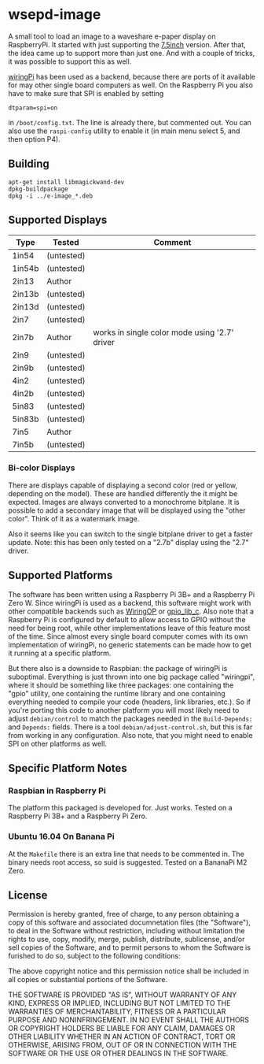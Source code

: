 # wsepd-image #

A small tool to load an image to a waveshare e-paper display on RaspberryPi.
It started with just supporting the
[7.5inch](https://www.waveshare.com/wiki/7.5inch_e-Paper_HAT) version. After
that, the idea came up to support more than just one. And with a couple of
tricks, it was possible to support this as well.

[wiringPi](http://wiringpi.com/) has been used as a backend, because there
are ports of it available for may other single board computers as well. On
the Raspberry Pi you also have to make sure that SPI is enabled by setting
```
dtparam=spi=on
```
in `/boot/config.txt`. The line is already there, but commented out. You can
also use the `raspi-config` utility to enable it (in main menu select 5, and
then option P4).

## Building ##

```
apt-get install libmagickwand-dev
dpkg-buildpackage
dpkg -i ../e-image_*.deb
```

## Supported Displays ##

| Type   | Tested     | Comment                                              |
| ------ | ---------- | ---------------------------------------------------- |
| 1in54  | (untested) |                                                      |
| 1in54b | (untested) |                                                      |
| 2in13  | Author     |                                                      |
| 2in13b | (untested) |                                                      |
| 2in13d | (untested) |                                                      |
| 2in7   | (untested) |                                                      |
| 2in7b  | Author     | works in single color mode using '2.7' driver        |
| 2in9   | (untested) |                                                      |
| 2in9b  | (untested) |                                                      |
| 4in2   | (untested) |                                                      |
| 4in2b  | (untested) |                                                      |
| 5in83  | (untested) |                                                      |
| 5in83b | (untested) |                                                      |
| 7in5   | Author     |                                                      |
| 7in5b  | (untested) |                                                      |

### Bi-color Displays ###

There are displays capable of displaying a second color (red or yellow,
depending on the model). These are handled differently the it might be
expected. Images are always converted to a monochrome bitplane. It is possible
to add a secondary image that will be displayed using the "other color". Think
of it as a watermark image.

Also it seems like you can switch to the single bitplane driver to get a
faster update. Note: this has been only tested on a "2.7b" display using the
"2.7" driver.

## Supported Platforms ##

The software has been written using a Raspberry Pi 3B+ and a Raspberry Pi Zero
W. Since wiringPi is used as a backend, this software might work with other
compatible backends such as [WiringOP](https://github.com/zhaolei/WiringOP) or
[gpio\_lib\_c](https://github.com/TinkerBoard/gpio_lib_c). Also note that a
Raspberry Pi is configured by default to allow access to GPIO without the need
for being root, while other implementations leave of this feature most of the
time. Since almost every single board computer comes with its own
implementation of wiringPi, no generic statements can be made how to get it
running at a specific platform.

But there also is a downside to Raspbian: the package of wiringPi is
suboptimal. Everything is just thrown into one big package called "wiringpi",
where it should be something like three packages: one containing the "gpio"
utility, one containing the runtime library and one containing everything
needed to compile your code (headers, link libraries, etc.). So if you're
porting this code to another platform you will most likely need to adjust
`debian/control` to match the packages needed in the `Build-Depends:` and
`Depends:` fields. There is a tool `debian/adjust-control.sh`, but this is far
from working in any configuration. Also note, that you might need to enable
SPI on other platforms as well.

## Specific Platform Notes ##

### Raspbian in Raspberry Pi ###

The platform this packaged is developed for. Just works. Tested on a
Raspberry Pi 3B+ and a Raspberry Pi Zero.

### Ubuntu 16.04 On Banana Pi ###

At the `Makefile` there is an extra line that needs to be commented in. The
binary needs root access, so suid is suggested. Tested on a BananaPi M2 Zero.

## License ##

Permission is hereby granted, free of charge, to any person obtaining a copy
of this software and associated documnetation files (the "Software"), to deal
in the Software without restriction, including without limitation the rights
to use, copy, modify, merge, publish, distribute, sublicense, and/or sell
copies of the Software, and to permit persons to  whom the Software is
furished to do so, subject to the following conditions:

The above copyright notice and this permission notice shall be included in
all copies or substantial portions of the Software.

THE SOFTWARE IS PROVIDED "AS IS", WITHOUT WARRANTY OF ANY KIND, EXPRESS OR
IMPLIED, INCLUDING BUT NOT LIMITED TO THE WARRANTIES OF MERCHANTABILITY,
FITNESS OR A PARTICULAR PURPOSE AND NONINFRINGEMENT. IN NO EVENT SHALL THE
AUTHORS OR COPYRIGHT HOLDERS BE LIABLE FOR ANY CLAIM, DAMAGES OR OTHER
LIABILITY WHETHER IN AN ACTION OF CONTRACT, TORT OR OTHERWISE, ARISING FROM,
OUT OF OR IN CONNECTION WITH THE SOFTWARE OR THE USE OR OTHER DEALINGS IN
THE SOFTWARE.


